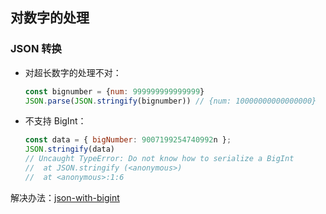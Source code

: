 ## 对数字的处理

### JSON 转换

+ 对超长数字的处理不对：

  ```js
  const bignumber = {num: 999999999999999}
  JSON.parse(JSON.stringify(bignumber)) // {num: 10000000000000000}
  ```

+ 不支持 BigInt：

  ```js
  const data = { bigNumber: 9007199254740992n };
  JSON.stringify(data)
  // Uncaught TypeError: Do not know how to serialize a BigInt
  //  at JSON.stringify (<anonymous>)
  //  at <anonymous>:1:6
  ```

解决办法：[json-with-bigint](https://github.com/Ivan-Korolenko/json-with-bigint)

